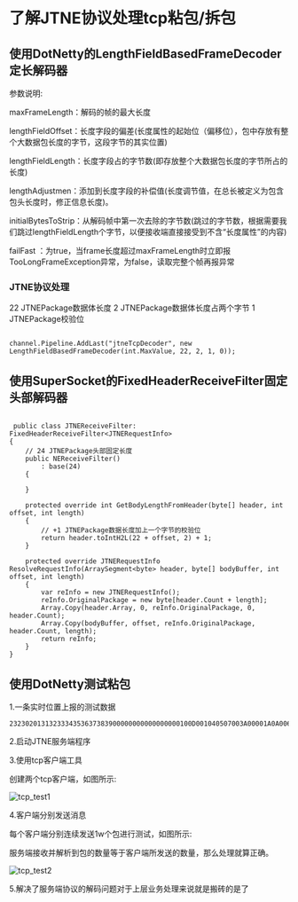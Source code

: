 # 了解JTNE协议处理tcp粘包/拆包

## 使用DotNetty的LengthFieldBasedFrameDecoder定长解码器

参数说明:

maxFrameLength：解码的帧的最大长度

lengthFieldOffset：长度字段的偏差(长度属性的起始位（偏移位），包中存放有整个大数据包长度的字节，这段字节的其实位置)

lengthFieldLength：长度字段占的字节数(即存放整个大数据包长度的字节所占的长度)

lengthAdjustmen：添加到长度字段的补偿值(长度调节值，在总长被定义为包含包头长度时，修正信息长度)。

initialBytesToStrip：从解码帧中第一次去除的字节数(跳过的字节数，根据需要我们跳过lengthFieldLength个字节，以便接收端直接接受到不含“长度属性”的内容)

failFast ：为true，当frame长度超过maxFrameLength时立即报TooLongFrameException异常，为false，读取完整个帧再报异常

### JTNE协议处理

22 JTNEPackage数据体长度
2  JTNEPackage数据体长度占两个字节
1  JTNEPackage校验位

``` netty

channel.Pipeline.AddLast("jtneTcpDecoder", new LengthFieldBasedFrameDecoder(int.MaxValue, 22, 2, 1, 0));
```

## 使用SuperSocket的FixedHeaderReceiveFilter固定头部解码器

``` supersocket

 public class JTNEReceiveFilter: FixedHeaderReceiveFilter<JTNERequestInfo>
{
    // 24 JTNEPackage头部固定长度
    public NEReceiveFilter()
        : base(24)
    {

    }

    protected override int GetBodyLengthFromHeader(byte[] header, int offset, int length)
    {
        // +1 JTNEPackage数据长度加上一个字节的校验位
        return header.toIntH2L(22 + offset, 2) + 1;
    }

    protected override JTNERequestInfo ResolveRequestInfo(ArraySegment<byte> header, byte[] bodyBuffer, int offset, int length)
    {
        var reInfo = new JTNERequestInfo();
        reInfo.OriginalPackage = new byte[header.Count + length];
        Array.Copy(header.Array, 0, reInfo.OriginalPackage, 0, header.Count);
        Array.Copy(bodyBuffer, offset, reInfo.OriginalPackage, header.Count, length);
        return reInfo;
    }
}

```

## 使用DotNetty测试粘包

1.一条实时位置上报的测试数据

``` data
2323020131323334353637383900000000000000000100D001040507003A00001A0A00640063030602007B02030202010201004100370300EC00640203020042023605085800650308AE006F0C9600030102030D1B221A0A560D086502040100CB006605010031AD030012D1CB061115007B0709000832124211320607110000159D03000003E8000003E9000003EA03000007D0000007D1000007D20300000BB800000BB900000BBA0300000FA000000FA100000FA20802010002007B0037006F03006F00DE014D03000504D2004200DE0301BC022B029A0902010004010203040200040506070867
```

2.启动JTNE服务端程序

3.使用tcp客户端工具

创建两个tcp客户端，如图所示:

![tcp_test1](https://github.com/SmallChi/JTNewEnergyDotNetty/blob/master/doc/img/tcp_test1.png)

4.客户端分别发送消息

每个客户端分别连续发送1w个包进行测试，如图所示:

服务端接收并解析到包的数量等于客户端所发送的数量，那么处理就算正确。

![tcp_test2](https://github.com/SmallChi/JTNewEnergyDotNetty/blob/master/doc/img/tcp_test2.png)

5.解决了服务端协议的解码问题对于上层业务处理来说就是搬砖的是了

